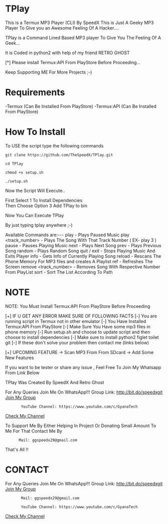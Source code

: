 # TPlay

This is a Termux MP3 Player (CLI) By SpeedX 
This is Just A Geeky MP3 Player To Give you an Awesome Feeling Of A Hacker....

TPlay is a Command Lined Based MP3 player To Give You The Feeling Of A Geek...

It is Coded in python2 with help of my friend RETRO GHOST 

[*] Please install Termux:API From PlayStore Before Proceeding...

Keep Supporting ME For More Projects ;-)

# Requirements

-Termux (Can Be Installed From PlayStore)
-Termux:API (Can Be Installed From PlayStore)

# How To Install

To USE the script type the following commands

```git clone https://github.com/TheSpeedX/TPlay.git```

```cd TPlay```

```chmod +x setup.sh```

```./setup.sh```

Now the Script Will Execute..

First Select 1 To Install Dependencies<br> 
Then Choose Option 3 Add TPlay to bin

Now You Can Execute TPlay

By just typing tplay anywhere ;-)

Available Commands are:---
                        play                  - Plays Paused Music
                        play <track_number>   - Plays The Song With That Track Number ( EX- play 3 )
                        pause                 - Pauses Playing Music
                        next                  - Plays Next Song
                        prev                  - Plays Previous Song
                        random                - Plays Random Song
                        quit / exit           - Stops Playing Music And Exits Player
                        info                  - Gets Info of Currently Playing Song
                        reload                - Rescans The Phone Memory For MP3 files and creates A Playlist
                        ref                   - Refreshes The Screen
                        remove <track_number> - Removes Song With Respective Number From PlayList
                        sort                  - Sort The List According To Path

# NOTE
 NOTE: You Must Install Termux:API From PlayStore Before Proceeding 

[+] IF U GET ANY ERROR MAKE SURE OF FOLLOWING FACTS
    [-] You are running script in Termux not in other emulator
    [-] You Have Installed Termux:API From PlayStore
    [-] Make Sure You Have some mp3 files in phone memory
    [-] Run setup.sh and choose to update script and then choose to install dependencies
    [-] Make sure to install python2 figlet toilet git
    [-] If these don't solve your problem then contact me (links below)

[+] UPCOMING FEATURE
    ->  Scan MP3 From From SDcard 
    ->  Add Some New Features

If you want to be tester or share any issue ,
Feel Free To Join My Whatsapp From Link Below


 TPlay Was Created By SpeedX And Retro Ghost
 
 For Any Queries Join Me On WhatsApp!!!
    Group Link: http://bit.do/speedxgit
<a href="http://bit.do/speedxgit">Join My Group</a>

           YouTube Channel: https://www.youtube.com/c/GyanaTech
  <a href="https://www.youtube.com/c/GyanaTech">Check My Channel</a>
  
  To Support Me By Either Helping In Project Or Donating Small Amount To Me For That Contact Me By
          
          Mail: ggspeedx29@gmail.com
          
 That's All !!


# CONTACT

For Any Queries Join Me On WhatsApp!!!
    Group Link: http://bit.do/speedxgit
<a href="http://bit.do/speedxgit">Join My Group</a>

           Mail: ggspeedx29@gmail.com

           YouTube Channel: https://www.youtube.com/c/GyanaTech
  <a href="https://www.youtube.com/c/GyanaTech">Check My Channel</a>
